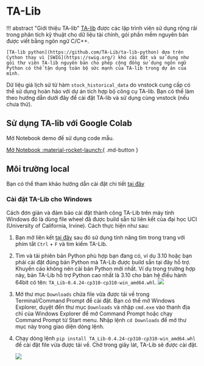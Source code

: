 # TA-Lib

!!! abstract "Giới thiệu TA-lib"
    [TA-lib](https://ta-lib.org/) được các lập trình viên sử dụng rộng rãi trong phân tích kỹ thuật cho dữ liệu tài chính, gói phần mềm nguyên bản được viết bằng ngôn ngữ C/C++.

    [TA-lib python](https://github.com/TA-Lib/ta-lib-python) dựa trên Cython thay vì [SWIG](https://swig.org/) khó cài đặt và sử dụng như gói thư viện TA-lib nguyên bản cho phép cộng đồng sử dụng ngôn ngữ Python có thể tận dụng toàn bộ sức mạnh của TA-lib trong dự án của mình.

Dữ liệu giá lịch sử từ hàm `stock_historical_data` do vnstock cung cấp có thể sử dụng hoàn hảo với dự án tích hợp bộ công cụ TA-lib. Bạn có thể làm theo hướng dẫn dưới đây để cài đặt TA-lib và sử dụng cùng vnstock (nếu chưa thử).

## Sử dụng TA-lib với Google Colab

Mở Notebook demo để sử dụng code mẫu.

[Mở Notebook :material-rocket-launch:](https://colab.research.google.com/github/thinh-vu/vnstock/blob/legacy/docs/ta_lib_colab_demo.ipynb){ .md-button }


## Môi trường local

Bạn có thể tham khảo hướng dẫn cài đặt chi tiết [tại đây](https://blog.quantinsti.com/install-ta-lib-python/)

### Cài đặt TA-Lib cho Windows

Cách đơn giản và đảm bảo cài đặt thành công TA-Lib trên máy tính Windows đó là dùng file wheel đã được build sẵn từ liên kết của đại học UCI (University of California, Irvine). Cách thực hiện như sau:

1. Bạn mở liên kết [tại đây](https://www.lfd.uci.edu/~gohlke/pythonlibs/#ta-lib) sau đó sử dụng tính năng tìm trong trang với phím tắt `Ctrl` + `F` và tìm kiếm TA-Lib.
2. Tìm và tải phiên bản Python phù hợp bạn đang có, ví dụ 3.10 hoặc bạn phải cài đặt đúng bản Python mà TA-Lib được build sẵn tại đây hỗ trợ. Khuyến cáo không nên cài bản Python mới nhất. Ví dụ trong trường hợp này, bản TA-Lib hỗ trợ Python cao nhất là 3.10 cho bản hệ điều hành 64bit có tên: `TA_Lib-0.4.24-cp310-cp310-win_amd64.whl`. 
	![](../assets/images/tim_ban_ta-lib_phu-hop-cho-windows.png)
3. Mở thư mục `Downloads` chứa file vừa được tải về trong Terminal/Command Prompt để cài đặt. Bạn có thể mở Windows Explorer, duyệt đến thư mục `Downloads` và nhập `cmd.exe` vào thanh địa chỉ của Windows Explorer để mở Command Prompt hoặc chạy Command Prompt từ Start menu. Nhập lệnh `cd Downloads` để mở thư mục này trong giao diện dòng lệnh.
4. Chạy dòng lệnh `pip install TA_Lib-0.4.24-cp310-cp310-win_amd64.whl` để cài đặt file vừa được tải về.
Chờ trong giây lát, TA-Lib sẽ được cài đặt.

	![](../assets/images/terminal_cai_dat_ta_lib.png) 
